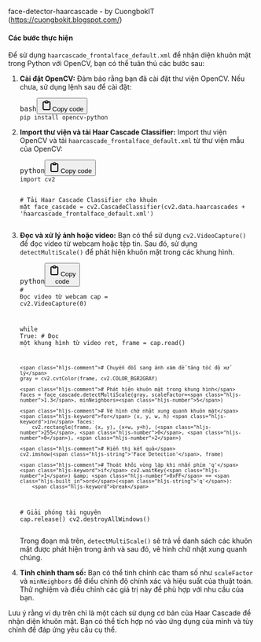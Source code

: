 face-detector-haarcascade - by CuongbokIT (https://cuongbokit.blogspot.com/)


<h4>Các bước thực hiện</h4>

<div data-message-author-role="assistant" data-message-id="1f55ced6-a382-4392-8758-3f89493dfb42" class="min-h-[20px] text-message flex flex-col items-start gap-3 whitespace-pre-wrap break-words [.text-message+&amp;]:mt-5 overflow-x-auto"><div class="markdown prose w-full break-words dark:prose-invert light"><p>Để sử dụng <code>haarcascade_frontalface_default.xml</code> để nhận diện khuôn mặt trong Python với OpenCV, bạn có thể tuân thủ các bước sau:</p><ol><li><p><strong>Cài đặt OpenCV:</strong>
Đảm bảo rằng bạn đã cài đặt thư viện OpenCV. Nếu chưa, sử dụng lệnh sau để cài đặt:</p><pre><div class="bg-black rounded-md"><div class="flex items-center relative text-gray-200 bg-gray-800 dark:bg-token-surface-primary px-4 py-2 text-xs font-sans justify-between rounded-t-md"><span>bash</span><span class="" data-state="closed"><button class="flex gap-1 items-center"><svg width="24" height="24" viewBox="0 0 24 24" fill="none" xmlns="http://www.w3.org/2000/svg" class="icon-sm"><path fill-rule="evenodd" clip-rule="evenodd" d="M12 4C10.8954 4 10 4.89543 10 6H14C14 4.89543 13.1046 4 12 4ZM8.53513 4C9.22675 2.8044 10.5194 2 12 2C13.4806 2 14.7733 2.8044 15.4649 4H17C18.6569 4 20 5.34315 20 7V19C20 20.6569 18.6569 22 17 22H7C5.34315 22 4 20.6569 4 19V7C4 5.34315 5.34315 4 7 4H8.53513ZM8 6H7C6.44772 6 6 6.44772 6 7V19C6 19.5523 6.44772 20 7 20H17C17.5523 20 18 19.5523 18 19V7C18 6.44772 17.5523 6 17 6H16C16 7.10457 15.1046 8 14 8H10C8.89543 8 8 7.10457 8 6Z" fill="currentColor"></path></svg>Copy code</button></span></div><div class="p-4 overflow-y-auto"><code class="!whitespace-pre hljs language-bash">pip install opencv-python
</code></div></div></pre></li><li><p><strong>Import thư viện và tải Haar Cascade Classifier:</strong>
Import thư viện OpenCV và tải <code>haarcascade_frontalface_default.xml</code> từ thư viện mẫu của OpenCV:</p><pre><div class="bg-black rounded-md"><div class="flex items-center relative text-gray-200 bg-gray-800 dark:bg-token-surface-primary px-4 py-2 text-xs font-sans justify-between rounded-t-md"><span>python</span><span class="" data-state="closed"><button class="flex gap-1 items-center"><svg width="24" height="24" viewBox="0 0 24 24" fill="none" xmlns="http://www.w3.org/2000/svg" class="icon-sm"><path fill-rule="evenodd" clip-rule="evenodd" d="M12 4C10.8954 4 10 4.89543 10 6H14C14 4.89543 13.1046 4 12 4ZM8.53513 4C9.22675 2.8044 10.5194 2 12 2C13.4806 2 14.7733 2.8044 15.4649 4H17C18.6569 4 20 5.34315 20 7V19C20 20.6569 18.6569 22 17 22H7C5.34315 22 4 20.6569 4 19V7C4 5.34315 5.34315 4 7 4H8.53513ZM8 6H7C6.44772 6 6 6.44772 6 7V19C6 19.5523 6.44772 20 7 20H17C17.5523 20 18 19.5523 18 19V7C18 6.44772 17.5523 6 17 6H16C16 7.10457 15.1046 8 14 8H10C8.89543 8 8 7.10457 8 6Z" fill="currentColor"></path></svg>Copy code</button></span></div><div class="p-4 overflow-y-auto"><code class="!whitespace-pre hljs language-python"><span class="hljs-keyword">import</span> cv2

<span class="hljs-comment"># Tải Haar Cascade Classifier cho khuôn mặt</span>
face_cascade = cv2.CascadeClassifier(cv2.data.haarcascades + <span class="hljs-string">'haarcascade_frontalface_default.xml'</span>)
</code></div></div></pre></li><li><p><strong>Đọc và xử lý ảnh hoặc video:</strong>
Bạn có thể sử dụng <code>cv2.VideoCapture()</code> để đọc video từ webcam hoặc tệp tin. Sau đó, sử dụng <code>detectMultiScale()</code> để phát hiện khuôn mặt trong các khung hình.</p><pre><div class="bg-black rounded-md"><div class="flex items-center relative text-gray-200 bg-gray-800 dark:bg-token-surface-primary px-4 py-2 text-xs font-sans justify-between rounded-t-md"><span>python</span><span class="" data-state="closed"><button class="flex gap-1 items-center"><svg width="24" height="24" viewBox="0 0 24 24" fill="none" xmlns="http://www.w3.org/2000/svg" class="icon-sm"><path fill-rule="evenodd" clip-rule="evenodd" d="M12 4C10.8954 4 10 4.89543 10 6H14C14 4.89543 13.1046 4 12 4ZM8.53513 4C9.22675 2.8044 10.5194 2 12 2C13.4806 2 14.7733 2.8044 15.4649 4H17C18.6569 4 20 5.34315 20 7V19C20 20.6569 18.6569 22 17 22H7C5.34315 22 4 20.6569 4 19V7C4 5.34315 5.34315 4 7 4H8.53513ZM8 6H7C6.44772 6 6 6.44772 6 7V19C6 19.5523 6.44772 20 7 20H17C17.5523 20 18 19.5523 18 19V7C18 6.44772 17.5523 6 17 6H16C16 7.10457 15.1046 8 14 8H10C8.89543 8 8 7.10457 8 6Z" fill="currentColor"></path></svg>Copy code</button></span></div><div class="p-4 overflow-y-auto"><code class="!whitespace-pre hljs language-python"><span class="hljs-comment"># Đọc video từ webcam</span>
cap = cv2.VideoCapture(<span class="hljs-number">0</span>)

<span class="hljs-keyword">while</span> <span class="hljs-literal">True</span>:
    <span class="hljs-comment"># Đọc một khung hình từ video</span>
    ret, frame = cap.read()

    <span class="hljs-comment"># Chuyển đổi sang ảnh xám để tăng tốc độ xử lý</span>
    gray = cv2.cvtColor(frame, cv2.COLOR_BGR2GRAY)

    <span class="hljs-comment"># Phát hiện khuôn mặt trong khung hình</span>
    faces = face_cascade.detectMultiScale(gray, scaleFactor=<span class="hljs-number">1.3</span>, minNeighbors=<span class="hljs-number">5</span>)

    <span class="hljs-comment"># Vẽ hình chữ nhật xung quanh khuôn mặt</span>
    <span class="hljs-keyword">for</span> (x, y, w, h) <span class="hljs-keyword">in</span> faces:
        cv2.rectangle(frame, (x, y), (x+w, y+h), (<span class="hljs-number">255</span>, <span class="hljs-number">0</span>, <span class="hljs-number">0</span>), <span class="hljs-number">2</span>)

    <span class="hljs-comment"># Hiển thị kết quả</span>
    cv2.imshow(<span class="hljs-string">'Face Detection'</span>, frame)

    <span class="hljs-comment"># Thoát khỏi vòng lặp khi nhấn phím 'q'</span>
    <span class="hljs-keyword">if</span> cv2.waitKey(<span class="hljs-number">1</span>) &amp; <span class="hljs-number">0xFF</span> == <span class="hljs-built_in">ord</span>(<span class="hljs-string">'q'</span>):
        <span class="hljs-keyword">break</span>

<span class="hljs-comment"># Giải phóng tài nguyên</span>
cap.release()
cv2.destroyAllWindows()
</code></div></div></pre><p>Trong đoạn mã trên, <code>detectMultiScale()</code> sẽ trả về danh sách các khuôn mặt được phát hiện trong ảnh và sau đó, vẽ hình chữ nhật xung quanh chúng.</p></li><li><p><strong>Tinh chỉnh tham số:</strong>
Bạn có thể tinh chỉnh các tham số như <code>scaleFactor</code> và <code>minNeighbors</code> để điều chỉnh độ chính xác và hiệu suất của thuật toán. Thử nghiệm và điều chỉnh các giá trị này để phù hợp với nhu cầu của bạn.</p></li></ol><p>Lưu ý rằng ví dụ trên chỉ là một cách sử dụng cơ bản của Haar Cascade để nhận diện khuôn mặt. Bạn có thể tích hợp nó vào ứng dụng của mình và tùy chỉnh để đáp ứng yêu cầu cụ thể.</p></div></div>
